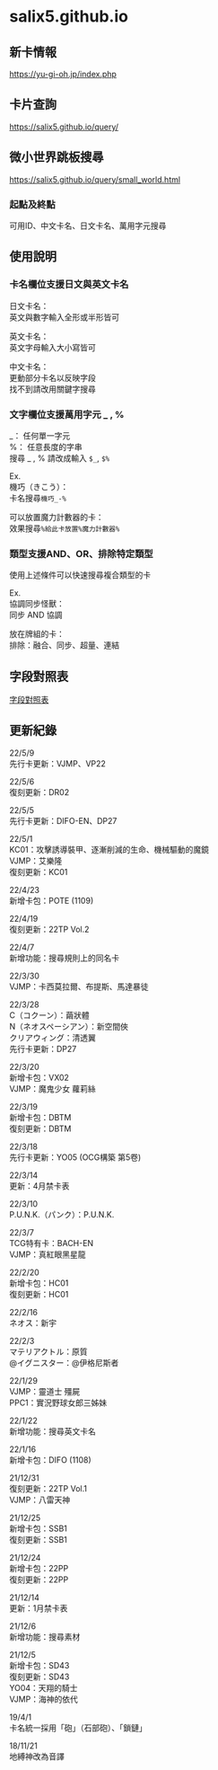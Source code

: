 # salix5.github.io

## 新卡情報
<https://yu-gi-oh.jp/index.php>

## 卡片查詢
<https://salix5.github.io/query/>

## 微小世界跳板搜尋
<https://salix5.github.io/query/small_world.html>

### 起點及終點
可用ID、中文卡名、日文卡名、萬用字元搜尋

## 使用說明

### 卡名欄位支援日文與英文卡名  
日文卡名：  
英文與數字輸入全形或半形皆可

英文卡名：  
英文字母輸入大小寫皆可

中文卡名：  
更動部分卡名以反映字段  
找不到請改用關鍵字搜尋


### 文字欄位支援萬用字元 \_ , %  
\_： 任何單一字元  
%： 任意長度的字串  
搜尋 \_ , % 請改成輸入 `$_`, `$%`

Ex.  
機巧（きこう）：  
卡名搜尋`機巧_-%`

可以放置魔力計數器的卡：  
效果搜尋`%給此卡放置%魔力計數器%`

### 類型支援AND、OR、排除特定類型
使用上述條件可以快速搜尋複合類型的卡

Ex.  
協調同步怪獸：  
同步 AND 協調  

放在牌組的卡：  
排除：融合、同步、超量、連結  

## 字段對照表
[字段對照表](https://docs.google.com/spreadsheets/d/1W-PvJDVEdpd-A8EYSRjPcWoKQwqSqytm9Arx0xZvMjs/edit?usp=sharing)

## 更新紀錄
22/5/9  
先行卡更新：VJMP、VP22  

22/5/6  
復刻更新：DR02  

22/5/5  
先行卡更新：DIFO-EN、DP27  

22/5/1  
KC01：攻擊誘導裝甲、逐漸削減的生命、機械驅動的魔鏡  
VJMP：艾樂隆  
復刻更新：KC01  

22/4/23  
新增卡包：POTE (1109)  

22/4/19  
復刻更新：22TP Vol.2  

22/4/7  
新增功能：搜尋規則上的同名卡  

22/3/30  
VJMP：卡西莫拉爾、布提斯、馬達暴徒  

22/3/28  
C（コクーン）：繭狀體  
N（ネオスペーシアン）：新空間俠  
クリアウィング：清透翼  
先行卡更新：DP27  

22/3/20  
新增卡包：VX02  
VJMP：魔鬼少女 蘿莉絲  

22/3/19  
新增卡包：DBTM  
復刻更新：DBTM  

22/3/18  
先行卡更新：YO05 (OCG構築 第5卷)  

22/3/14  
更新：4月禁卡表  

22/3/10  
P.U.N.K.（パンク）：P.U.N.K.  

22/3/7  
TCG特有卡：BACH-EN  
VJMP：真紅眼黑星龍

22/2/20  
新增卡包：HC01  
復刻更新：HC01  

22/2/16  
ネオス：新宇  

22/2/3  
マテリアクトル：原質  
@イグニスター：@伊格尼斯者  

22/1/29  
VJMP：靈道士 殭屍  
PPC1：實況野球女郎三姊妹

22/1/22  
新增功能：搜尋英文卡名

22/1/16  
新增卡包：DIFO (1108)

21/12/31  
復刻更新：22TP Vol.1  
VJMP：八雷天神  

21/12/25  
新增卡包：SSB1  
復刻更新：SSB1  

21/12/24  
新增卡包：22PP  
復刻更新：22PP  

21/12/14  
更新：1月禁卡表  

21/12/6  
新增功能：搜尋素材

21/12/5  
新增卡包：SD43  
復刻更新：SD43  
YO04：天翔的騎士  
VJMP：海神的依代  

19/4/1  
卡名統一採用「砲」（石部砲）、「鎖鏈」

18/11/21  
地縛神改為音譯
